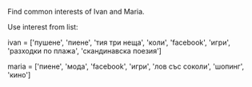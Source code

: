 Find common interests of Ivan and Maria.

Use interest from list:

ivan = ['пушене', 'пиене', 'тия три неща', 'коли', 'facebook', 'игри', 'разходки по плажа', 'скандинавска поезия']

maria = ['пиене', 'мода', 'facebook', 'игри', 'лов със соколи', 'шопинг', 'кино']